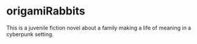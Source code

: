 # origamiRabbits
This is a juvenile fiction novel about a family making a life of meaning in a cyberpunk setting.
